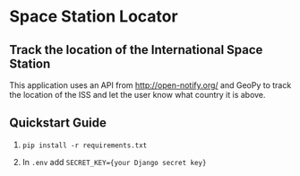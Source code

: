 # Space Station Locator
## Track the location of the International Space Station
This application uses an API from http://open-notify.org/ and GeoPy to track the location of the ISS and let the user know what country it is above.

## Quickstart Guide
1.  ```
    pip install -r requirements.txt
    ```
2. In ``.env`` add ``SECRET_KEY={your Django secret key}``